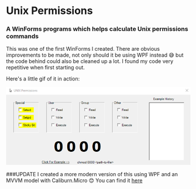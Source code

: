 # Unix Permissions
### A WinForms programs which helps calculate Unix permissions commands

This was one of the first WinForms I created. There are obvious improvements to be made, not only should it be using WPF instead 😅 but the code behind could also be cleaned up a lot. I found my code very repetitive when first starting out. 

Here's a little gif of it in action:

![](Unix_Permissions.gif) 

###UPDATE
I created a more modern version of this using WPF and an MVVM model with Caliburn.Micro 😊 You can find it [here](https://github.com/IT-Delinquent/WPF_Unix_Permissions)
